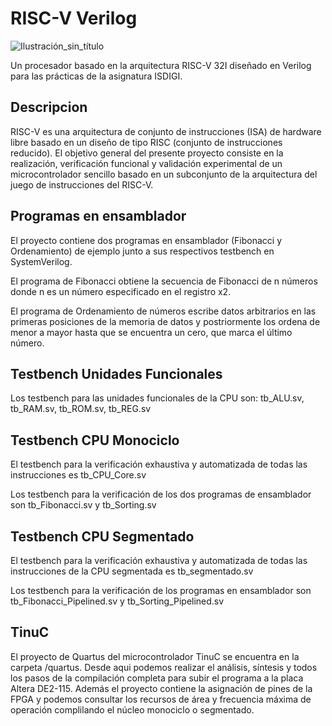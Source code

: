 # RISC-V Verilog

![Ilustración_sin_título](https://github.com/user-attachments/assets/b08f9e92-f73c-49f4-852c-741433ff9d25)


Un procesador basado en la arquitectura RISC-V 32I diseñado en Verilog para las prácticas de la asignatura ISDIGI.

## Descripcion

RISC-V es una arquitectura de conjunto de instrucciones (ISA) de hardware libre basado en un diseño de tipo RISC (conjunto de instrucciones reducido). El objetivo general del presente proyecto consiste en la realización, verificación funcional y validación experimental de un microcontrolador sencillo basado en un subconjunto de la arquitectura del juego de instrucciones del RISC-V.

## Programas en ensamblador

El proyecto contiene dos programas en ensamblador (Fibonacci y Ordenamiento) de ejemplo junto a sus respectivos testbench en SystemVerilog.

El programa de Fibonacci obtiene la secuencia de Fibonacci de n números donde n es un número especificado en el registro x2.

El programa de Ordenamiento de números escribe datos arbitrarios en las primeras posiciones de la memoria de datos y postriormente los ordena de menor a mayor hasta que se encuentra un cero, que marca el último número.

## Testbench Unidades Funcionales

Los testbench para las unidades funcionales de la CPU son: tb_ALU.sv, tb_RAM.sv, tb_ROM.sv, tb_REG.sv

## Testbench CPU Monociclo

El testbench para la verificación exhaustiva y automatizada de todas las instrucciones es tb_CPU_Core.sv

Los testbench para la verificación de los dos programas de ensamblador son tb_Fibonacci.sv y tb_Sorting.sv

## Testbench CPU Segmentado

El testbench para la verificación exhaustiva y automatizada de todas las instrucciones de la CPU segmentada es tb_segmentado.sv

Los testbench para la verificación de los programas en ensamblador son tb_Fibonacci_Pipelined.sv y tb_Sorting_Pipelined.sv

## TinuC

El proyecto de Quartus del microcontrolador TinuC se encuentra en la carpeta /quartus. Desde aqui podemos realizar el análisis, síntesis y todos los pasos de la compilación completa para subir el programa a la placa Altera DE2-115. Además el proyecto contiene la asignación de pines de la FPGA y podemos consultar los recursos de área y frecuencia máxima de operación complilando el núcleo monociclo o segmentado.